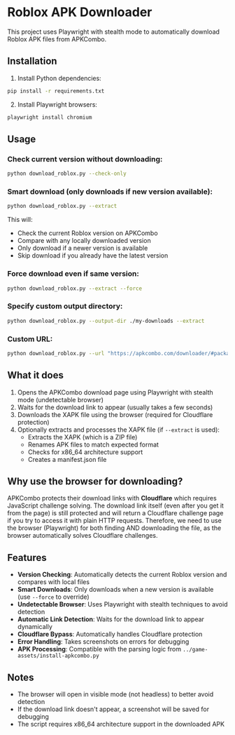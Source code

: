 # Roblox APK Downloader

This project uses Playwright with stealth mode to automatically download Roblox APK files from APKCombo.

## Installation

1. Install Python dependencies:
```bash
pip install -r requirements.txt
```

2. Install Playwright browsers:
```bash
playwright install chromium
```

## Usage

### Check current version without downloading:
```bash
python download_roblox.py --check-only
```

### Smart download (only downloads if new version available):
```bash
python download_roblox.py --extract
```
This will:
- Check the current Roblox version on APKCombo
- Compare with any locally downloaded version
- Only download if a newer version is available
- Skip download if you already have the latest version

### Force download even if same version:
```bash
python download_roblox.py --extract --force
```

### Specify custom output directory:
```bash
python download_roblox.py --output-dir ./my-downloads --extract
```

### Custom URL:
```bash
python download_roblox.py --url "https://apkcombo.com/downloader/#package=com.roblox.client&device=tablet&arches=x86_64"
```

## What it does

1. Opens the APKCombo download page using Playwright with stealth mode (undetectable browser)
2. Waits for the download link to appear (usually takes a few seconds)
3. Downloads the XAPK file using the browser (required for Cloudflare protection)
4. Optionally extracts and processes the XAPK file (if `--extract` is used):
   - Extracts the XAPK (which is a ZIP file)
   - Renames APK files to match expected format
   - Checks for x86_64 architecture support
   - Creates a manifest.json file

## Why use the browser for downloading?

APKCombo protects their download links with **Cloudflare** which requires JavaScript challenge solving. The download link itself (even after you get it from the page) is still protected and will return a Cloudflare challenge page if you try to access it with plain HTTP requests. Therefore, we need to use the browser (Playwright) for both finding AND downloading the file, as the browser automatically solves Cloudflare challenges.

## Features

- **Version Checking**: Automatically detects the current Roblox version and compares with local files
- **Smart Downloads**: Only downloads when a new version is available (use `--force` to override)
- **Undetectable Browser**: Uses Playwright with stealth techniques to avoid detection
- **Automatic Link Detection**: Waits for the download link to appear dynamically
- **Cloudflare Bypass**: Automatically handles Cloudflare protection
- **Error Handling**: Takes screenshots on errors for debugging
- **APK Processing**: Compatible with the parsing logic from `../game-assets/install-apkcombo.py`

## Notes

- The browser will open in visible mode (not headless) to better avoid detection
- If the download link doesn't appear, a screenshot will be saved for debugging
- The script requires x86_64 architecture support in the downloaded APK

